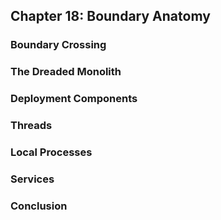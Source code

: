 ## Chapter 18: Boundary Anatomy

### Boundary Crossing

### The Dreaded Monolith

### Deployment Components

### Threads

### Local Processes

### Services

### Conclusion
